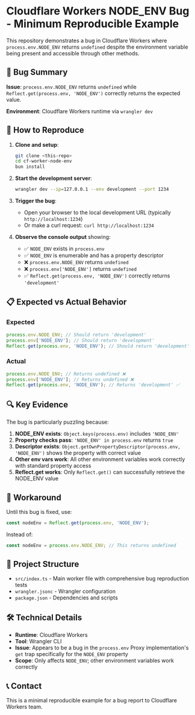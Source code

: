# Cloudflare Workers NODE_ENV Bug - Minimum Reproducible Example

This repository demonstrates a bug in Cloudflare Workers where `process.env.NODE_ENV` returns `undefined` despite the environment variable being present and accessible through other methods.

## 🐛 Bug Summary

**Issue**: `process.env.NODE_ENV` returns `undefined` while `Reflect.get(process.env, 'NODE_ENV')` correctly returns the expected value.

**Environment**: Cloudflare Workers runtime via `wrangler dev`

## 🚀 How to Reproduce

1. **Clone and setup**:
   ```bash
   git clone <this-repo>
   cd cf-worker-node-env
   bun install
   ```

2. **Start the development server**:
   ```bash
   wrangler dev --ip=127.0.0.1 --env development --port 1234
   ```

3. **Trigger the bug**:
   - Open your browser to the local development URL (typically `http://localhost:1234`)
   - Or make a curl request: `curl http://localhost:1234`

4. **Observe the console output** showing:
   - ✅ `NODE_ENV` exists in `process.env`
   - ✅ `NODE_ENV` is enumerable and has a property descriptor
   - ❌ `process.env.NODE_ENV` returns `undefined`
   - ❌ `process.env['NODE_ENV']` returns `undefined`
   - ✅ `Reflect.get(process.env, 'NODE_ENV')` correctly returns `'development'`

## 📋 Expected vs Actual Behavior

### Expected
```javascript
process.env.NODE_ENV; // Should return 'development'
process.env['NODE_ENV']; // Should return 'development'
Reflect.get(process.env, 'NODE_ENV'); // Should return 'development'
```

### Actual
```javascript
process.env.NODE_ENV; // Returns undefined ❌
process.env['NODE_ENV']; // Returns undefined ❌
Reflect.get(process.env, 'NODE_ENV'); // Returns 'development' ✅
```

## 🔍 Key Evidence

The bug is particularly puzzling because:

1. **NODE_ENV exists**: `Object.keys(process.env)` includes `'NODE_ENV'`
2. **Property checks pass**: `'NODE_ENV' in process.env` returns `true`
3. **Descriptor exists**: `Object.getOwnPropertyDescriptor(process.env, 'NODE_ENV')` shows the property with correct value
4. **Other env vars work**: All other environment variables work correctly with standard property access
5. **Reflect.get works**: Only `Reflect.get()` can successfully retrieve the NODE_ENV value

## 🔧 Workaround

Until this bug is fixed, use:
```javascript
const nodeEnv = Reflect.get(process.env, 'NODE_ENV');
```

Instead of:
```javascript
const nodeEnv = process.env.NODE_ENV; // This returns undefined
```

## 📁 Project Structure

- `src/index.ts` - Main worker file with comprehensive bug reproduction tests
- `wrangler.jsonc` - Wrangler configuration
- `package.json` - Dependencies and scripts

## 🛠 Technical Details

- **Runtime**: Cloudflare Workers
- **Tool**: Wrangler CLI
- **Issue**: Appears to be a bug in the `process.env` Proxy implementation's `get` trap specifically for the `NODE_ENV` property
- **Scope**: Only affects `NODE_ENV`; other environment variables work correctly

## 📞 Contact

This is a minimal reproducible example for a bug report to Cloudflare Workers team.